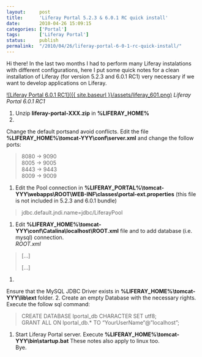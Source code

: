 ```yaml
---
layout:     post
title:      'Liferay Portal 5.2.3 & 6.0.1 RC quick install'
date:       2010-04-26 15:09:15
categories: ['Portal']
tags:       ['Liferay Portal']
status:     publish 
permalink:  "/2010/04/26/liferay-portal-6-0-1-rc-quick-install/"
---
```

Hi there!
In the last two months I had to perform many Liferay instalations with different configurations, here I put some quick notes for a clean installation of Liferay (for version 5.2.3 and 6.0.1 RC1) very necessary if we want to develop applications on Liferay.

[![Liferay Portal 6.0.1 RC1]({{ site.baseurl }}/assets/liferay_601.png)](http://holisticsecurity.files.wordpress.com/2010/04/liferay_601.png) _Liferay Portal 6.0.1 RC1_  

<!-- more -->

  1. Unzip **liferay-portal-XXX.zip** in **%LIFERAY_HOME%**
  2.   
Change the default portsand avoid conflicts. Edit the file **%LIFERAY_HOME%\tomcat-YYY\conf\server.xml** and change the follow ports:
> 8080 -> 9090  
> 8005 -> 9005  
> 8443 -> 9443  
> 8009 -> 9009  
  1. Edit the Pool connection in **%LIFERAY_PORTAL%\tomcat-YYY\webapps\ROOT\WEB-INF\classes\portal-ext.properties** (this file is not included in 5.2.3 and 6.0.1 bundle)
> jdbc.default.jndi.name=jdbc/LiferayPool
  1. Edit **%LIFERAY_HOME%\tomcat-YYY\conf\Catalina\localhost\ROOT.xml** file and to add database (i.e. mysql) connection.  
 _ROOT.xml_
>  […]
> 
> […]
  1.   
Ensure that the MySQL JDBC Driver exists in **%LIFERAY_HOME%\tomcat-YYY\lib\ext** folder.
  2. Create an empty Database with the necessary rights. Execute the follow sql command:
> CREATE DATABASE lportal_db CHARACTER SET utf8;  
>  GRANT ALL ON lportal_db.* TO “YourUserName“@”localhost”; 
  1. Start Liferay Portal server. Execute **%LIFERAY_HOME%\tomcat-YYY\bin\startup.bat**
These notes also apply to linux too.  
Bye.
